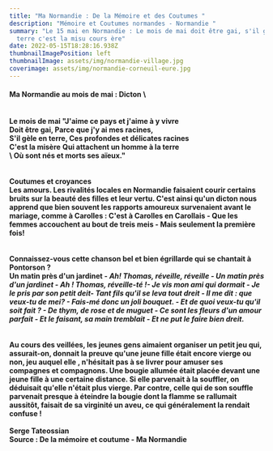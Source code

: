 ```yaml
---
title: "Ma Normandie : De la Mémoire et des Coutumes "
description: "Mémoire et Coutumes normandes - Normandie "
summary: "Le 15 mai en Normandie : Le mois de mai doit être gai, s'il gèle en
  terre c'est la misu cours ère"
date: 2022-05-15T18:28:16.938Z
thumbnailImagePosition: left
thumbnailImage: assets/img/normandie-village.jpg
coverimage: assets/img/normandie-corneuil-eure.jpg
---
```

#### **Ma Normandie au mois de mai : Dicton** \

\
**Le mois de mai                                               "J'aime ce pays et j'aime à y vivre**\
**Doit être gai,                                                   Parce que j'y ai mes racines,**                          \
**S'il gèle en terre,                                            Ces profondes et délicates racines**\
**C'est la misère**                                                **Qui attachent un homme à la terre**\
 **\    Où sont nés et morts ses aïeux."**\
\
\
**Coutumes et croyances** \
**Les amours. Les rivalités locales en Normandie faisaient courir certains bruits sur la beauté des filles et leur vertu. C'est ainsi qu'un dicton nous apprend que bien souvent les rapports amoureux survenaient avant le mariage, comme à Carolles : C'est à Carolles en Carollais - Que les femmes accouchent au bout de treis meis  - Mais seulement la première fois!**\
\
\
**Connaissez-vous cette chanson bel et bien égrillarde qui se chantait à Pontorson ?**\
**Un matin près d'un jardinet - *Ah! Thomas, réveille, réveille - Un matin près d'un jardinet - Ah ! Thomas, réveille-té !- Je vis mon ami qui dormait - Je le pris par son petit deit- Tant fils qu'il se leva tout dreit - Il me dit : que veux-tu de mei? - Fais-mé donc un joli bouquet. - Et de quoi veux-tu qu'il soit fait ? - De thym, de rose et de muguet - Ce sont les fleurs d'un amour parfait - Et le faisant, sa main tremblait - Et ne put le faire bien dreit.***\
\
\
**Au cours des veillées, les jeunes gens aimaient organiser un petit jeu qui, assurait-on, donnait la preuve qu'une jeune fille  était encore vierge ou non, jeu auquel elle , n'hésitait pas à se livrer pour amuser ses compagnes et compagnons. Une bougie allumée était placée devant une jeune fille à une certaine distance. Si elle parvenait à la souffler, on déduisait qu'elle n'était plus vierge. Par contre, celle qui de son souffle parvenait presque à éteindre la bougie dont la flamme se rallumait aussitôt, faisait de sa virginité un aveu, ce qui généralement la rendait confuse !**\
\
**Serge Tateossian** \
**Source : De la mémoire et coutume - Ma Normandie**